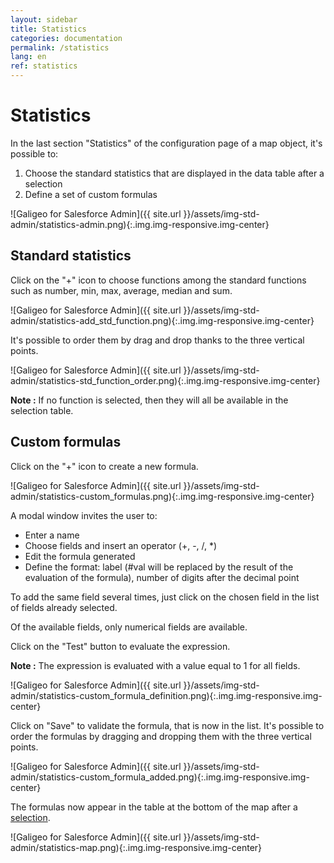 ```yaml
---
layout: sidebar
title: Statistics
categories: documentation
permalink: /statistics
lang: en
ref: statistics
---
```


# Statistics

In the last section "Statistics" of the configuration page of a map object, it's possible to:

1. Choose the standard statistics that are displayed in the data table after a selection
2. Define a set of custom formulas

![Galigeo for Salesforce Admin]({{ site.url }}/assets/img-std-admin/statistics-admin.png){:.img.img-responsive.img-center}

## Standard statistics

Click on the "+" icon to choose functions among the standard functions such as number, min, max, average, median and sum.

![Galigeo for Salesforce Admin]({{ site.url }}/assets/img-std-admin/statistics-add_std_function.png){:.img.img-responsive.img-center}

It's possible to order them by drag and drop thanks to the three vertical points.

![Galigeo for Salesforce Admin]({{ site.url }}/assets/img-std-admin/statistics-std_function_order.png){:.img.img-responsive.img-center}

<div class="alert alert-info" role="alert"><strong>Note :</strong> If no function is selected, then they will all be available in the selection table.</div>

## Custom formulas

Click on the "+" icon to create a new formula.

![Galigeo for Salesforce Admin]({{ site.url }}/assets/img-std-admin/statistics-custom_formulas.png){:.img.img-responsive.img-center}

A modal window invites the user to:

- Enter a name
- Choose fields and insert an operator (+, -, /, *)
- Edit the formula generated
- Define the format: label (#val will be replaced by the result of the evaluation of the formula), number of digits after the decimal point

To add the same field several times, just click on the chosen field in the list of fields already selected.

Of the available fields, only numerical fields are available.

Click on the "Test" button to evaluate the expression.

<div class="alert alert-info" role="alert"><strong>Note :</strong> The expression is evaluated with a value equal to 1 for all fields.</div>

![Galigeo for Salesforce Admin]({{ site.url }}/assets/img-std-admin/statistics-custom_formula_definition.png){:.img.img-responsive.img-center}

Click on "Save" to validate the formula, that is now in the list. It's possible to order the formulas by dragging and dropping them with the three vertical points.

![Galigeo for Salesforce Admin]({{ site.url }}/assets/img-std-admin/statistics-custom_formula_added.png){:.img.img-responsive.img-center}

The formulas now appear in the table at the bottom of the map after a [selection](/selection-en).

![Galigeo for Salesforce Admin]({{ site.url }}/assets/img-std-admin/statistics-map.png){:.img.img-responsive.img-center}
